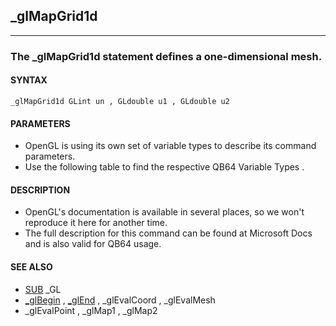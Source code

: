 ## _glMapGrid1d
---

### The _glMapGrid1d statement defines a one-dimensional mesh.

#### SYNTAX

`_glMapGrid1d GLint un , GLdouble u1 , GLdouble u2`

#### PARAMETERS
* OpenGL is using its own set of variable types to describe its command parameters.
* Use the following table to find the respective QB64 Variable Types .


#### DESCRIPTION
* OpenGL's documentation is available in several places, so we won't reproduce it here for another time.
* The full description for this command can be found at Microsoft Docs and is also valid for QB64 usage.


#### SEE ALSO
* [SUB](./SUB.md) _GL
* [_glBegin](./_glBegin.md) , [_glEnd](./_glEnd.md) , _glEvalCoord , _glEvalMesh
* _glEvalPoint , _glMap1 , _glMap2
